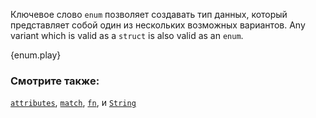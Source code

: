 Ключевое слово `enum` позволяет создавать тип данных, который представляет собой один из нескольких возможных вариантов. Any variant which is valid as a `struct` is also valid as
an `enum`.

{enum.play}

### Смотрите также:

[`attributes`][attributes], [`match`][match], [`fn`][fn], и [`String`][str]

[attributes]: ../attribute.html
[c_struct]: http://en.wikipedia.org/wiki/Struct_(C_programming_language)
[match]: ../flow_control/match.html
[fn]: ../fn.html
[str]: ../std/str.html
